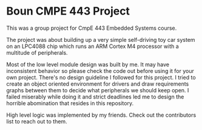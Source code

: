 # Boun CMPE 443 Project

This was a group project for CmpE 443 Embedded Systems course.

The project was about building up a very simple self-driving toy
car system on an LPC4088 chip which runs an ARM Cortex M4 processor
with a multitude of peripherals.

Most of the low level module design was built by me. It may have inconsistent behavior 
so please check the code out before using it for your own project. There's no design guideline
I followed for this project. I tried to create an object oriented environment for drivers
and draw requirements graphs between them to decide what peripherals we should keep open.
I failed miserably while doing it and strict deadlines led me to design the horrible
abomination that resides in this repository.

High level logic was implemented by my friends. Check out the contributors list to reach out to them.
